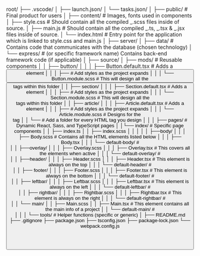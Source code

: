 root/
├── .vscode/
│ ├── launch.json/
│ └── tasks.json/
│
├── public/ # Final product for users
│ ├── content/ # Images, fonts used in components
│ ├── style.css # Should contain all the compiled _.scss files inside of source.
│ ├── main.js # Should contain all the compiled _.ts, _.tsx & _.jsx files inside of source.
│ └── index.html # Entry point for the application which is linked to style.css and main.js
│
├── server/
│ ├── data/ # Contains code that communicates with the database (chosen technology)
│ └── express/ # (or specific framework name) Contains back-end framework code (if applicable)
│
├── source/
│ ├── mods/ # Reusable components
│ │ ├── button/
│ │ │ ├── Button.default.tsx # Adds a <button> element
│ │ │ ├── # Add styles as the project expands
│ │ │ └── Button.module.scss # This will design all the <button> tags within this folder
│ │ ├── section/
│ │ │ ├── Section.default.tsx # Adds a <section> element
│ │ │ ├── # Add styles as the project expands
│ │ │ └── Section.module.scss # This will design all the <section> tags within this folder
│ │ ├── article/
│ │ │ ├── Article.default.tsx # Adds a <article> element
│ │ │ ├── # Add styles as the project expands
│ │ │ └── Article.module.scss # Designs for the <article> tag
│ │ └── # Add a folder for every HTML tag you design
│ │
│ ├── pages/ # Dynamic React, Sass, and TypeScript pages
│ │└── index/ # Specific page components
│ │ ├── index.ts
│ │ ├── index.scss
│ │ │
│ │ ├──body/
│ │ │ ├── Body.scss # Contains all the HTML elements listed below
│ │ │ ├── Body.tsx
│ │ │ └── default-body/ # <div style="display: grid;">
│ │ ├──overlay/
│ │ │ ├── Overlay.scss
│ │ │ ├── Overlay.tsx # This covers all the elements when active
│ │ │ └── default-overlay/ # <section style="z-index: 5">
│ │ ├──header/
│ │ │ ├── Header.scss
│ │ │ ├── Header.tsx # This element is always on the top
│ │ │ └── default-header/ # <header style="z-index: 4;">
│ │ ├── footer/
│ │ │ ├── Footer.scss
│ │ │ ├── Footer.tsx # This element is always on the bottom
│ │ │ └── default-footer/ # <footer style="z-index: 3;">
│ │ ├── leftbar/
│ │ │ ├── Leftbar.scss
│ │ │ ├── Leftbar.tsx # This element is always on the left
│ │ │ └── default-leftbar/ # <aside style="z-index: 2;">
│ │ ├── rightbar/
│ │ │ ├── Rightbar.scss
│ │ │ ├── Rightbar.tsx # This element is always on the right
│ │ │ └── default-rightbar/ # <aside style="z-index: 1;">
│ │ └── main/
│ │ ├── Main.scss
│ │ ├── Main.tsx # This element contains all the main info of a project
│ │ └── default-main/ # <main style="z-index: 0;">
│ │
│ └── tools/ # Helper functions (specific or generic)
│
├── README.md
├── .gitignore
├── package.json
├── tsconfig.json
├── package-lock.json
└── webpack.config.js

